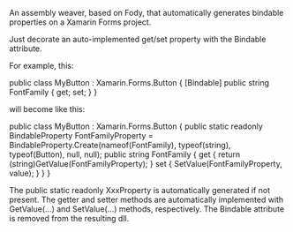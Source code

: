 An assembly weaver, based on Fody, that automatically generates bindable properties on a Xamarin Forms project.

Just decorate an auto-implemented get/set property with the Bindable attribute.

For example, this:

public class MyButton : Xamarin.Forms.Button
{
    [Bindable]
    public string FontFamily { get; set; }
}

will become like this:

public class MyButton : Xamarin.Forms.Button
{
    public static readonly BindableProperty FontFamilyProperty = BindableProperty.Create(nameof(FontFamily), typeof(string), typeof(Button), null, null);
    public string FontFamily { get { return (string)GetValue(FontFamilyProperty); } set { SetValue(FontFamilyProperty, value); } }
}

The public static readonly XxxProperty is automatically generated if not present. The getter and setter methods are automatically implemented with GetValue(...) and SetValue(...) methods, respectively.
The Bindable attribute is removed from the resulting dll.
